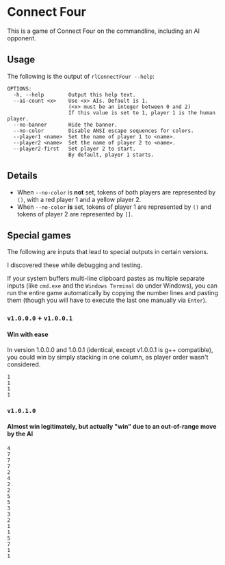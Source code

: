 # Connect Four
This is a game of Connect Four on the commandline, including an AI opponent.

## Usage
The following is the output of `rlConnectFour --help`:
```
OPTIONS:
  -h, --help        Output this help text.
  --ai-count <x>    Use <x> AIs. Default is 1.
                    (<x> must be an integer between 0 and 2)
                    If this value is set to 1, player 1 is the human player.
  --no-banner       Hide the banner.
  --no-color        Disable ANSI escape sequences for colors.
  --player1 <name>  Set the name of player 1 to <name>.
  --player2 <name>  Set the name of player 2 to <name>.
  --player2-first   Set player 2 to start.
                    By default, player 1 starts.
```


## Details
* When `--no-color` is __not__ set, tokens of both players are represented by `()`,
  with a red player 1 and a yellow player 2.
* When `--no-color` __is__ set, tokens of player 1 are represented by `()` and
  tokens of player 2 are represented by `[]`.



## Special games
The following are inputs that lead to special outputs in certain versions.

I discovered these while debugging and testing.

If your system buffers multi-line clipboard pastes as multiple separate inputs
(like `cmd.exe` and the `Windows Terminal` do under Windows), you can run the
entire game automatically by copying the number lines and pasting them (though
you will have to execute the last one manually via `Enter`).


### `v1.0.0.0` + `v1.0.0.1`
#### Win with ease
In version 1.0.0.0 and 1.0.0.1 (identical, except v1.0.0.1 is g++ compatible),
you could win by simply stacking in one column, as player order wasn't considered.
```
1
1
1
1
```

### `v1.0.1.0`
#### Almost win legitimately, but actually "win" due to an out-of-range move by the AI
```
4
7
7
7
2
4
2
2
5
5
3
3
2
1
1
5
7
1
1
```
